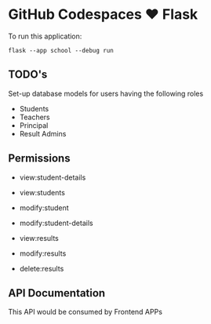 # GitHub Codespaces ♥️ Flask

To run this application:

```
flask --app school --debug run
```

## TODO's

Set-up database models for users having the following roles 
* Students
* Teachers
* Principal
* Result Admins

## Permissions

* view:student-details
* view:students
* modify:student

* modify:student-details
* view:results

* modify:results
* delete:results


## API Documentation

This API would be consumed by Frontend APPs